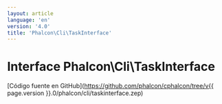 ```yaml
---
layout: article
language: 'en'
version: '4.0'
title: 'Phalcon\Cli\TaskInterface'
---
```

# Interface **Phalcon\Cli\TaskInterface**

[Código fuente en GitHub](https://github.com/phalcon/cphalcon/tree/v{{ page.version }}.0/phalcon/cli/taskinterface.zep)